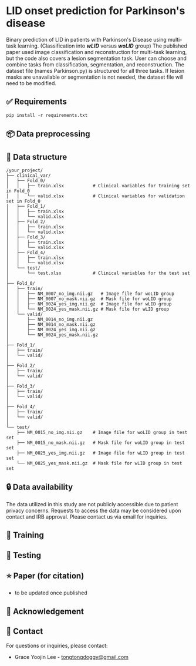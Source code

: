 # LID onset prediction for Parkinson's disease
Binary prediction of LID in patients with Parkinson's Disease using multi-task learning.
(Classification into ***wLID*** versus ***woLID*** group)
The published paper used image classification and reconstruction for multi-task learning, but the code also covers a lesion segmentation task.
User can choose and combine tasks from classification, segmentation, and reconstruction.
The dataset file (names Parkinson.py) is structured for all three tasks.
If lesion masks are unavailable or segmentation is not needed, the dataset file will need to be modified.

## ✅ Requirements
    pip install -r requirements.txt

## 📦 Data preprocessing

## 📂 Data structure
    /your_project/
    ├── clinical_var/
    │   ├── Fold_0/
    │   │   ├── train.xlsx           # Clinical variables for training set in Fold_0
    │   │   └── valid.xlsx           # Clinical variables for validation set in Fold_0
    │   ├── Fold_1/
    │   │   ├── train.xlsx
    │   │   └── valid.xlsx
    │   ├── Fold_2/
    │   │   ├── train.xlsx
    │   │   └── valid.xlsx
    │   ├── Fold_3/
    │   │   ├── train.xlsx
    │   │   └── valid.xlsx
    │   ├── Fold_4/
    │   │   ├── train.xlsx
    │   │   └── valid.xlsx
    │   └── test/
    │       └── test.xlsx            # Clinical variables for the test set
    │
    ├── Fold_0/
    │   ├── train/
    │   │   ├── NM_0007_no_img.nii.gz   # Image file for woLID group
    │   │   ├── NM_0007_no_mask.nii.gz  # Mask file for woLID group
    │   │   ├── NM_0024_yes_img.nii.gz  # Image file for wLID group
    │   │   └── NM_0024_yes_mask.nii.gz # Mask file for wLID group
    │   └── valid/
    │       ├── NM_0014_no_img.nii.gz
    │       ├── NM_0014_no_mask.nii.gz
    │       ├── NM_0024_yes_img.nii.gz
    │       └── NM_0024_yes_mask.nii.gz
    │
    ├── Fold_1/
    │   ├── train/
    │   └── valid/
    │
    ├── Fold_2/
    │   ├── train/
    │   └── valid/
    │
    ├── Fold_3/
    │   ├── train/
    │   └── valid/
    │
    ├── Fold_4/
    │   ├── train/
    │   └── valid/
    │
    └── test/
        ├── NM_0015_no_img.nii.gz    # Image file for woLID group in test set
        ├── NM_0015_no_mask.nii.gz   # Mask file for woLID group in test set
        ├── NM_0025_yes_img.nii.gz   # Image file for wLID group in test set
        └── NM_0025_yes_mask.nii.gz  # Mask file for wLID group in test set


## 🔒 Data availability
The data utilized in this study are not publicly accessible due to patient privacy concerns. 
Requests to access the data may be considered upon contact and IRB approval. Please contact us via email for inquiries.

## 🚀 Training


## 🧪 Testing

## ⭐ Paper (for citation)
- to be updated once published

## 🙏 Acknowledgement

## 📧 Contact
For questions or inquiries, please contact:
- Grace Yoojin Lee - tongtongdoggy@gmail.com

